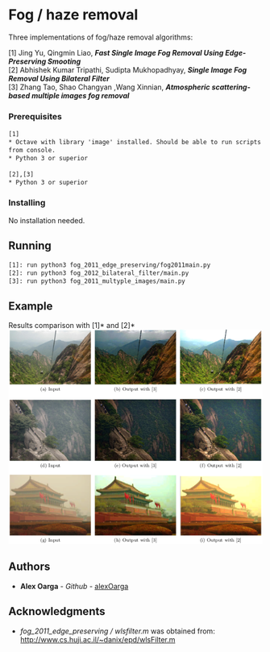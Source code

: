 # Fog / haze removal

Three implementations of fog/haze removal algorithms:

[1] 	Jing Yu, Qingmin Liao, ***Fast Single Image Fog Removal Using Edge-Preserving Smooting***    
[2]	Abhishek Kumar Tripathi, Sudipta Mukhopadhyay, ***Single Image Fog Removal Using Bilateral Filter***    
[3] 	Zhang Tao, Shao Changyan ,Wang Xinnian, ***Atmospheric scattering-based multiple images fog removal***      

### Prerequisites

```
[1]
* Octave with library 'image' installed. Should be able to run scripts from console.
* Python 3 or superior

[2],[3]
* Python 3 or superior
```

### Installing

No installation needed.

## Running 

```
[1]: run python3 fog_2011_edge_preserving/fog2011main.py
[2]: run python3 fog_2012_bilateral_filter/main.py
[3]: run python3 fog_2011_multyple_images/main.py
```

## Example

Results comparison with [1]* and [2]*   
![Example](/images/results.png)

## Authors

* **Alex Oarga** - *Github* - [alexOarga](https://github.com/alexOarga)

## Acknowledgments

* *fog_2011_edge_preserving / wlsfilter.m*  was obtained from:
 http://www.cs.huji.ac.il/~danix/epd/wlsFilter.m

